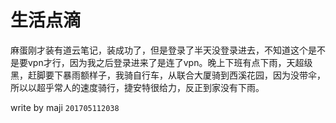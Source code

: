 # 生活点滴
麻蛋刚才装有道云笔记，装成功了，但是登录了半天没登录进去，不知道这个是不是要vpn才行，因为我之后登录进来了是连了vpn。晚上下班有点下雨，天超级黑，赶脚要下暴雨额样子，我骑自行车，从联合大厦骑到西溪花园，因为没带伞，所以以超乎常人的速度骑行，捷安特很给力，反正到家没有下雨。

write by maji ``201705112038``